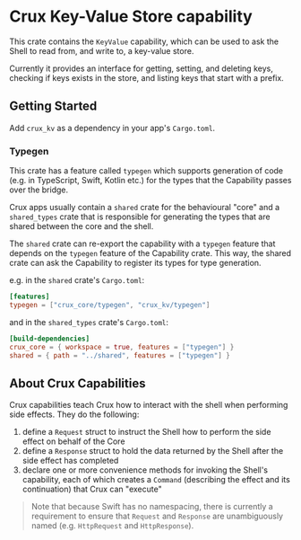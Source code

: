 # Crux Key-Value Store capability

This crate contains the `KeyValue` capability, which can be used to ask the
Shell to read from, and write to, a key-value store.

Currently it provides an interface for getting, setting, and deleting keys,
checking if keys exists in the store, and listing keys that start with a prefix.

## Getting Started

Add `crux_kv` as a dependency in your app's `Cargo.toml`.

### Typegen

This crate has a feature called `typegen` which supports generation of code
(e.g. in TypeScript, Swift, Kotlin etc.) for the types that the Capability
passes over the bridge.

Crux apps usually contain a `shared` crate for the behavioural "core" and a
`shared_types` crate that is responsible for generating the types that are
shared between the core and the shell.

The `shared` crate can re-export the capability with a `typegen` feature that
depends on the `typegen` feature of the Capability crate. This way, the shared
crate can ask the Capability to register its types for type generation.

e.g. in the `shared` crate's `Cargo.toml`:

```toml
[features]
typegen = ["crux_core/typegen", "crux_kv/typegen"]
```

and in the `shared_types` crate's `Cargo.toml`:

```toml
[build-dependencies]
crux_core = { workspace = true, features = ["typegen"] }
shared = { path = "../shared", features = ["typegen"] }
```

## About Crux Capabilities

Crux capabilities teach Crux how to interact with the shell when performing side
effects. They do the following:

1. define a `Request` struct to instruct the Shell how to perform the side
   effect on behalf of the Core
1. define a `Response` struct to hold the data returned by the Shell after the
   side effect has completed
1. declare one or more convenience methods for invoking the Shell's capability,
   each of which creates a `Command` (describing the effect and its
   continuation) that Crux can "execute"

> Note that because Swift has no namespacing, there is currently a requirement
> to ensure that `Request` and `Response` are unambiguously named (e.g.
> `HttpRequest` and `HttpResponse`).
